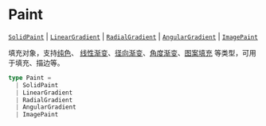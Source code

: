 # Paint

[`SolidPaint`](/reference/UI/paint/solid.md) | [`LinearGradient`](/reference/UI/paint/linear.md) | [`RadialGradient`](/reference/UI/paint/radial.md) | [`AngularGradient`](/reference/UI/paint/angular.md) | [`ImagePaint`](/reference/UI/paint/image.md)

填充对象，支持[纯色](/reference/UI/paint/solid.md)、 [线性渐变](/reference/UI/paint/linear.md)、[径向渐变](/reference/UI/paint/radial.md)、[角度渐变](/reference/UI/paint/angular.md)、[图案填充](/reference/UI/paint/image.md) 等类型，可用于填充、描边等。

```ts
type Paint =
  | SolidPaint
  | LinearGradient
  | RadialGradient
  | AngularGradient
  | ImagePaint
```
